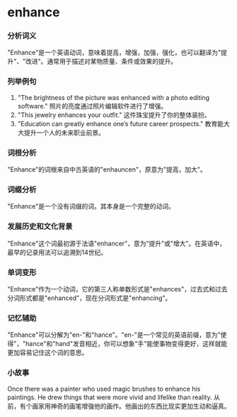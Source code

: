 # enhance

### 分析词义

  

"Enhance"是一个英语动词，意味着提高，增强，加强，强化，也可以翻译为"提升"、"改进"。通常用于描述对某物质量、条件或效果的提升。

  

### 列举例句

  

1.  "The brightness of the picture was enhanced with a photo editing software." 照片的亮度通过照片编辑软件进行了增强。
2.  "This jewelry enhances your outfit." 这件珠宝提升了你的整体装扮。
3.  "Education can greatly enhance one’s future career prospects." 教育能大大提升一个人的未来职业前景。

  

### 词根分析

  

"Enhance"的词根来自中古英语的"enhauncen"，原意为"提高，加大"。

  

### 词缀分析

  

"Enhance"是一个没有词缀的词。其本身是一个完整的动词。

  

### 发展历史和文化背景

  

"Enhance"这个词最初源于法语"enhancer"，意为"提升"或"增大"。在英语中，最早的记录用法可以追溯到14世纪。

  

### 单词变形

  

"Enhance"作为一个动词，它的第三人称单数形式是"enhances"，过去式和过去分词形式都是"enhanced"，现在分词形式是"enhancing"。

  

### 记忆辅助

  

"Enhance"可以分解为"en-"和"hance"。"en-"是一个常见的英语前缀，意为"使得"，"hance"和"hand"发音相近，你可以想象"手"能使事物变得更好，这样就能更加容易记住这个词的意思。

  

### 小故事

  

Once there was a painter who used magic brushes to enhance his paintings. He drew things that were more vivid and lifelike than reality. 从前，有个画家用神奇的画笔增强他的画作。他画出的东西比现实更加生动和逼真。
